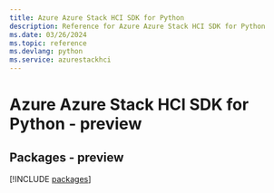 ```yaml
---
title: Azure Azure Stack HCI SDK for Python
description: Reference for Azure Azure Stack HCI SDK for Python
ms.date: 03/26/2024
ms.topic: reference
ms.devlang: python
ms.service: azurestackhci
---
```

# Azure Azure Stack HCI SDK for Python - preview
## Packages - preview
[!INCLUDE [packages](azure-stack-hci-index.md)]